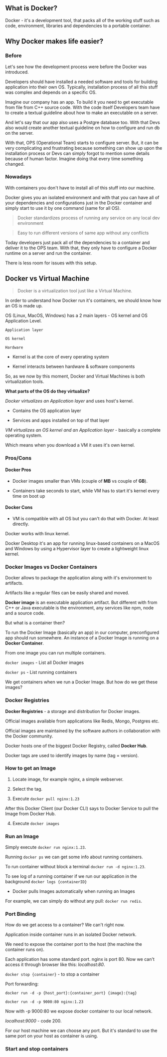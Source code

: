 ## What is Docker?
Docker - it's a development tool, that packs all of the working stuff such as code, environment, libraries and dependencies to a portable container.

## Why Docker makes life easier?
### Before
Let's see how the development process were before the Docker was introduced.

Developers should have installed a needed software and tools for building application into their own OS. Typically, installation process of all this stuff was complex and depends on a specific OS.

Imagine our company has an app. To build it you need to get executable from file from C++ source code. With the code itself Developers team have to create a textual guideline about how to make an executable on a server.

And let's say that our app also uses a Postgre database too. With that Devs also would create another textual guideline on how to configure and run db on the server.

With that, OPS (Operational Team) starts to configure server. But, it can be very complicating and frustrating because something can show up upon the installation process or Devs can simply forgot to mention some details because of human factor. Imagine doing that every time something changed.


### Nowadays
With containers you don't have to install all of this stuff into our machine.

Docker gives you an isolated environment and with that you can have all of your dependencies and configurations just in the Docker container and simply start to use it by one command (same for all OS).

> Docker standardizes process of running any service on any local dev environment

> Easy to run different versions of same app without any conflicts

Today developers just pack all of the dependencies to a container and deliver it to the OPS team. With that, they only have to configure a Docker runtime on a server and run the container.

There is less room for issues with this setup.


## Docker vs Virtual Machine
> Docker is a virtualization tool just like a Virtual Machine.

In order to understand how Docker run it's containers, we should know how an OS is made up.

OS (Linux, MacOS, Windows) has a 2 main layers - OS kernel and OS Application Level.

    Application layer

    OS kernel

    Hardware

* Kernel is at the core of every operating system

* Kernel interacts between hardware & software components

So, as we now by this moment, Docker and Virtual Machines is both virtualization tools.

**What parts of the OS do they virtualize?**

*Docker virtualizes an Application layer* and uses host's kernel.

* Contains the OS application layer

* Services and apps installed on top of that layer


*VM virtualizes an OS kernel and an Application layer* - basically a complete operating system.

Which means when you download a VM it uses it's own kernel.

### Pros/Cons

#### Docker Pros

* Docker images smaller than VMs (couple of **MB** vs couple of **GB**).

* Containers take seconds to start, while VM has to start it's kernel every time on boot up

#### Docker Cons
* VM is compatible with all OS but you can't do that with Docker. At least directly.

Docker works with linux kernel.

Docker Desktop it's an app for running linux-based containers on a MacOS and Windows by using a Hypervisor layer to create a lightweight linux kernel.

<!--#TODO: learn about Hypervisor and virtualization-->

### Docker Images vs Docker Containers
Docker allows to package the application along with it's environment to artifacts.

Artifacts like a regular files can be easily shared and moved.

**Docker image** is an executable application artifact. But different with from C++ or Java executable is the environment, any services like npm, node and a source code.

But what is a container then?

To run the Docker Image (basically an app) in our computer, preconfigured app should run somewhere. An instance of a Docker Image is running on a **Docker Container**.

From one image you can run multiple containers.

`docker images` - List all Docker images

`docker ps` - List running containers

We get containers when we run a Docker Image. But how do we get these images?

### Docker Registries
**Docker Registries** - a storage and distribution for Docker images.

Official images available from applications like Redis, Mongo, Postgres etc.

Official images are maintained by the software authors in collaboration with the Docker community.

Docker hosts one of the biggest Docker Registry, called **Docker Hub**.

Docker tags are used to identify images by name (tag = version).

### How to get an Image
1. Locate image, for example nginx, a simple webserver.

2. Select the tag.

3. Execute `docker pull nginx:1.23`

After this Docker Client (our Docker CLI) says to Docker Service to pull the Image from Docker Hub.

4. Execute `docker images`


### Run an Image
Simply execute `docker run nginx:1.23`.

Running `docker ps` we can get some info about running containers.

To run container without block a terminal `docker run -d nginx:1.23`.

To see log of a running container if we run our application in the background `docker logs {containerID}`

* Docker pulls Images automatically when running an Images

For example, we can simply do without any pull: `docker run redis`.


### Port Binding
How do we get access to a container? We can't right now.

Application inside container runs in an isolated Docker network.

We need to expose the container port to the host (the machine the container runs on).

Each application has some standard port. nginx is port 80. Now we can't access it through browser like this: *localhost:80*.

`docker stop {container}` - to stop a container

Port forwarding:

`docker run -d -p {host_port}:{container_port} {image}:{tag}`

`docker run -d -p 9000:80 nginx:1.23`


Now with -p 9000:80 we expose docker container to our local network.

*localhost:9000* - code 200.

For our host machine we can choose any port. But it's standard to use the same port on your host as container is using.


### Start and stop containers

